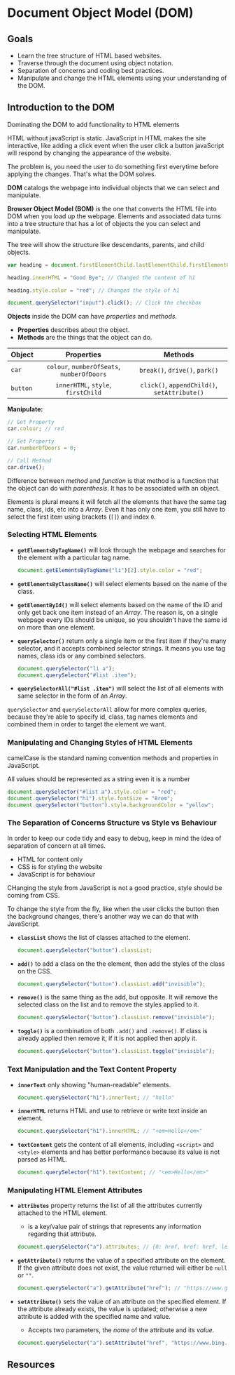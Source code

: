 # Document Object Model (DOM)

## Goals

- Learn the tree structure of HTML based websites.
- Traverse through the document using object notation.
- Separation of concerns and coding best practices.
- Manipulate and change the HTML elements using your understanding of the DOM.


##  Introduction to the DOM

Dominating the DOM to add functionality to HTML elements

HTML without javaScript is static. JavaScript in HTML makes the site interactive, like adding a click event when the user click a button javaScript will respond by changing the appearance of the website.

The problem is, you need the user to do something first everytime before applying the changes. That's what the DOM solves.

**DOM** catalogs the webpage into individual objects that we can select and manipulate.

**Browser Object Model (BOM)** is the one that converts the HTML file into DOM when you load up the webpage. Elements and associated data turns into a tree structure that has a lot of objects the you can select and manipulate.

The tree will show the structure like descendants, parents, and child objects.

```js
var heading = document.firstElementChild.lastElementChild.firstElementChild;

heading.innerHTML = "Good Bye"; // Changed the content of h1

heading.style.color = "red"; // Changed the style of h1

document.querySelector("input").click(); // Click the checkbox
```

**Objects** inside the DOM can have _properties_ and _methods_.

- **Properties** describes about the object.
- **Methods** are the things that the object can do.

| Object   | Properties                                 | Methods                                      |
| :------- | :----------------------------------------: | :------------------------------------------: |
| `car`    | `colour`, `numberOfSeats`, `numberOfDoors` | `break()`, `drive()`, `park()`
| `button` | `innerHTML`, `style`, `firstChild`         | `click()`, `appendChild()`, `setAttribute()`

**Manipulate:**

```js
// Get Property
car.colour; // red

// Set Property
car.numberOfDoors = 0;

// Call Method
car.drive();
```

Difference between _method_ and _function_ is that method is a function that the object can do with _parenthesis_. It has to be associated with an object.

Elements is plural means it will fetch all the elements that have the same tag name, class, ids, etc into a _Array_. Even it has only one item, you still have to select the first item using brackets (`[]`) and index `0`.

### Selecting HTML Elements

- **`getElementsByTagName()`** will look through the webpage and searches for the element with a particular tag name.

  ```js
  document.getElementsByTagName("li")[2].style.color = "red";
  ```

- **`getElementsByClassName()`** will select elements based on the name of the class.

- **`getElementById()`** will select elements based on the name of the ID and only get back one item instead of an _Array_. The reason is, on a single webpage every IDs should be unique, so you shouldn't have the same id on more than one element.

- **`querySelector()`** return only a single item or the first item if they're many selector, and it accepts combined selector strings. It means you use tag names, class ids or any combined selectors.

  ```js
  document.querySelector("li a");
  document.querySelector("#list .item");
  ```

- **`querySelectorAll("#list .item")`** will select the list of all elements with same selector in the form of an _Array_.

`querySelector` and `querySelectorAll` allow for more complex queries, because they're able to specify id, class, tag names elements and combined them in order to target the element we want.

### Manipulating and Changing Styles of HTML Elements

camelCase is the standard naming convention methods and properties in JavaScript.

All values should be represented as a string even it is a number

```js
document.querySelector("#list a").style.color = "red";
document.querySelector("h1").style.fontSize = "8rem";
document.querySelector("button").style.backgroundColor = "yellow";
```

### The Separation of Concerns Structure vs Style vs Behaviour

In order to keep our code tidy and easy to debug, keep in mind the idea of separation of concern at all times.

- HTML for content only
- CSS is for styling the website
- JavaScript is for behaviour

CHanging the style from JavaScript is not a good practice, style should be coming from CSS.

To change the style from the fly, like when the user clicks the button then the background changes, there's another way we can do that with JavaScript.

- **`classList`** shows the list of classes attached to the element.

  ```js
  document.querySelector("button").classList;
  ```

- **`add()`** to add a class on the the element, then add the styles of the class on the CSS.

  ```js
  document.querySelector("button").classList.add("invisible");
  ```

- **`remove()`** is the same thing as the add, but opposite. It will remove the selected class on the list and to remove the styles applied to it.

  ```js
  document.querySelector("button").classList.remove("invisible");
  ```

- **`toggle()`** is a combination of both `.add()` and `.remove()`. If class is already applied then remove it, if it is not applied then apply it. 

  ```js
  document.querySelector("button").classList.toggle("invisible");
  ```

### Text Manipulation and the Text Content Property

- **`innerText`** only showing "human-readable" elements.

  ```js
  document.querySelector("h1").innerText; // "hello"
  ```

- **`innerHTML`** returns HTML and use to retrieve or write text inside an element.

  ```js
  document.querySelector("h1").innerHTML; // "<em>Hello</em>"
  ```

- **`textContent`** gets the content of all elements, including `<script>` and `<style>` elements and has better performance because its value is not parsed as HTML.

  ```js
  document.querySelector("h1").textContent; // "<em>Hello</em>"
  ```

### Manipulating HTML Element Attributes

- **`attributes`** property returns the list of all the attributes currently attached to the HTML element.
  - is a key/value pair of strings that represents any information regarding that attribute.

  ```js
  document.querySelector("a").attributes; // {0: href, href: href, length: 1}
  ```

- **`getAttribute()`** returns the value of a specified attribute on the element. If the given attribute does not exist, the value returned will either be `null` or `""`.

  ```js
  document.querySelector("a").getAttribute("href"); // "https://www.google.com"
  ```

- **`setAttribute()`** sets the value of an attribute on the specified element. If the attribute already exists, the value is updated; otherwise a new attribute is added with the specified name and value.
  - Accepts two parameters, the _name_ of the attribute and its _value_.

  ```js
  document.querySelector("a").setAttribute("href", "https://www.bing.com");
  ```

## Resources

